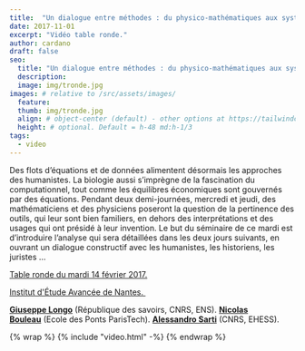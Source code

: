 ```yaml
---
title:  "Un dialogue entre méthodes : du physico-mathématiques aux systèmes historiques et du vivant"
date: 2017-11-01
excerpt: "Vidéo table ronde."
author: cardano
draft: false
seo:
  title: "Un dialogue entre méthodes : du physico-mathématiques aux systèmes historiques et du vivant"
  description:
  image: img/tronde.jpg
images: # relative to /src/assets/images/
  feature:
  thumb: img/tronde.jpg
  align: # object-center (default) - other options at https://tailwindcss.com/docs/object-position
  height: # optional. Default = h-48 md:h-1/3
tags:
  - video
---
```

Des flots d’équations et de données alimentent désormais les approches des humanistes. La biologie aussi s’imprègne de la fascination du computationnel, tout comme les équilibres économiques sont gouvernés par des équations. Pendant deux demi-journées, mercredi et jeudi, des mathématiciens et des physiciens poseront la question de la pertinence des outils, qui leur sont bien familiers, en dehors des interprétations et des usages qui ont présidé à leur invention. Le but du séminaire de ce mardi est d’introduire l’analyse qui sera détaillées dans les deux jours suivants, en ouvrant un dialogue constructif avec les humanistes, les historiens, les juristes …

[Table ronde du mardi 14 février 2017.](https://www.iea-nantes.fr/fr/actualites/table-ronde-de-nicolas-bouleau-giuseppe-longo-et-alessandro-sarti_710)

[Institut d'Étude Avancée de Nantes. ](https://www.iea-nantes.fr)

  [**Giuseppe Longo**](http://www.di.ens.fr/users/longo/) (République des savoirs, CNRS, ENS).
   [**Nicolas Bouleau**](http://cermics.enpc.fr/~bouleaun/) (Ecole des Ponts ParisTech).
   [**Alessandro Sarti**](http://cams.ehess.fr/alessandro-sarti/) (CNRS, EHESS).
   
   {% wrap %}
    {% include "video.html" -%}
 {% endwrap %}
